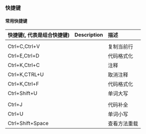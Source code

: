 <!--
* Licensed under MIT (https://github.com/jinyahuan/effective-notebook/blob/master/LICENSE)
* @author JinYahuan
* @since 1.0.0
-->

### 快捷键

#### 常用快捷键

| 快捷键(, 代表是组合快捷键)                    | Description | 描述 |
| :---                     						| :---		  | :--- |
||||
| Ctrl+C,Ctrl+V			   || 复制当前行 	|
| Ctrl+E,Ctrl+D			   || 代码格式化	|
| Ctrl+K,Ctrl+C			   || 注释 			|
| Ctrl+K,CTRL+U			   || 取消注释		|
| Ctrl+K,Ctrl+F 		   || 代码格式化	|
| Ctrl+Shift+U			   || 单词大写		|
||||
| Ctrl+J				   || 代码补全 		|
| Ctrl+U				   || 单词小写		|
| Ctrl+Shift+Space 		   || 查看方法重载	|
